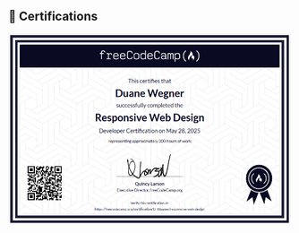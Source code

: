 ## 🏅 Certifications 

  ![ResponsiveWebDesignCertification.png](res/Certifications/ResponsiveWebDesignCertification.png)